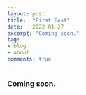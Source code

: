 ```yaml
---
layout: post
title:  "First Post"
date:   2022-01-27
excerpt: "Coming soon."
tag:
- blog
- about
comments: true
---
```

      
### Coming soon.

